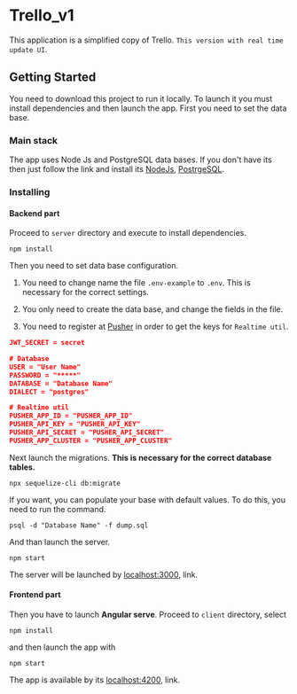# Trello_v1

This application is a simplified copy of Trello. 
`This version with real time update UI`.

## Getting Started
You need to download this project to run it locally.
To launch it you must install dependencies and then launch the app. First you need to set the data base.

### Main stack

The app uses Node Js and PostgreSQL data bases. 
If you don't have its then just follow the link and install its 
[NodeJs](https://nodejs.org), 
[PostrgeSQL](https://www.postgresql.org/).


### Installing 

#### Backend part
Proceed to `server` directory and execute to install dependencies.

```
npm install
```
Then you need to set data base configuration. 
 1) You need to change name the file `.env-example` to `.env`.
    This is necessary for the correct settings.
 2) You only need to create the data base, and change the fields in the file.
 
 3) You need to register at [Pusher](https://dashboard.pusher.com) in order to get the keys for `Realtime util`.
 
 
```json
JWT_SECRET = secret

# Database
USER = "User Name"
PASSWORD = "*****"
DATABASE = "Database Name"
DIALECT = "postgres"

# Realtime util
PUSHER_APP_ID = "PUSHER_APP_ID"
PUSHER_API_KEY = "PUSHER_API_KEY"
PUSHER_API_SECRET = "PUSHER_API_SECRET"
PUSHER_APP_CLUSTER = "PUSHER_APP_CLUSTER"

```
Next launch the migrations. <b>This is necessary for the correct database tables.</b>

```
npx sequelize-cli db:migrate
```

If you want, you can populate your base with default values. To do this, you need to run the command.
```
psql -d "Database Name" -f dump.sql
```

And than launch the server.

```
npm start
```

The server will be launched by [localhost:3000](http://localhost:3000), link.

#### Frontend part

Then you have to launch <strong>Angular serve</strong>. 
Proceed to `client` directory, select 
```
npm install
```
and then launch the app with 
```
npm start
```
The app is available by its [localhost:4200](http://localhost:4200), link.
